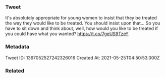 ### Tweet
It's absolutely appropriate for young women to insist that they be treated the way they would like to be treated. You should insist upon that... So you have to sit down and think about, well, how would you like to be treated if you could have what you wanted? https://t.co/7geUS9TzeY

### Metadata
Tweet ID: 1397052527242326016
Created At: 2021-05-25T04:50:53.000Z

### Related

